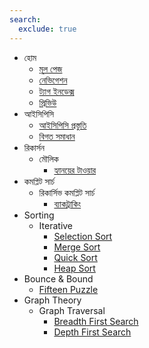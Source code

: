 ```yaml
---
search:
  exclude: true
---
```


- হোম
    - [মূল পেজ](index.md)
    - [নেভিগেশন](navigation.md)
    - [ট্যাগ ইনডেক্স](tags.md)
    - [প্রিভিউ](preview.md)
- আইসিপিসি
    - [আইসিপিসি প্রস্তুতি](icpc/preparation.md)
    - [বিগত সমাধান](icpc/solution.md) 
- রিকার্সন
    - মৌলিক
        - [হ্যানয়ের টাওয়ার](recursion/toh.md)
- কমপ্লিট সার্চ
    - রিকার্সিভ কমপ্লিট সার্চ
        - [ব্যাকট্রাকিং](cs/bs.md)
- Sorting
    - Iterative
        - [Selection Sort](sorting/selectionsort.md)
        - [Merge Sort](sorting/mergesort.md)
        - [Quick Sort](sorting/quicksort.md)
        - [Heap Sort](sorting/heapsort.md)
- Bounce & Bound
    - [Fifteen Puzzle](bound/fifteenpuzzlesolve.md)
- Graph Theory
    - Graph Traversal
        - [Breadth First Search](graph/bfs.md)
        - [Depth First Search](graph/dfs.md)
